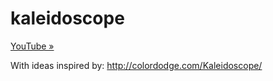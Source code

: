 # kaleidoscope

[YouTube »](https://www.youtube.com/watch?v=Nw9Vaeqcpag)

With ideas inspired by:
http://colordodge.com/Kaleidoscope/